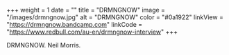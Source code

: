 +++
weight = 1
date = ""
title = "DRMNGNOW"
image = "/images/drmngnow.jpg"
alt = "DRMNGNOW"
color = "#0a1922"
linkView = "https://drmngnow.bandcamp.com"
linkCode = "https://www.redbull.com/au-en/drmngnow-interview"
+++

DRMNGNOW. Neil Morris. 